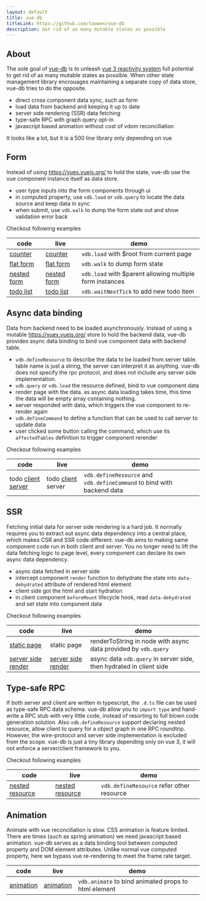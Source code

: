 ```yaml
---
layout: default
title: vue-db
titleLink: https://github.com/taowen/vue-db
description: Get rid of as many mutable states as possible
---
```


## About

The sole goal of [vue-db](https://github.com/taowen/vue-db/tree/main/packages/vue-db/src/index.ts) is to unleash [vue 3 reactivity system](https://vuejs.org/api/reactivity-core.html) full potential to get rid of as many mutable states as possible. When other state management library encrouages maintaining a separate copy of data store, vue-db tries to do the opposite.

* direct cross component data sync, such as form
* load data from backend and keeping it up to date
* server side rendering (SSR) data fetching
* type-safe RPC with graph query opt-in
* javascript based animation without cost of vdom reconciliation

It looks like a lot, but it is a 500 line library only depending on vue

## Form

Instead of using https://vuex.vuejs.org/ to hold the state, vue-db use the vue component instance itself as data store.

* user type inputs into the form components through ui
* in computed property, use `vdb.load` or `vdb.query` to locate the data source and keep data in sync
* when submit, use `vdb.walk` to dump the form state out and show validation error back

Checkout following examples

| code | live | demo | 
| --- | --- | --- |
| [counter](https://github.com/taowen/vue-db/tree/main/packages/demo-counter) | [counter](https://autonomy.design/vue-db/demo-counter) | `vdb.load` with $root from current page |
| [flat form](https://github.com/taowen/vue-db/tree/main/packages/demo-flat-form) | [flat form](https://autonomy.design/vue-db/demo-flat-form) | `vdb.walk` to dump form state |
| [nested form](https://github.com/taowen/vue-db/tree/main/packages/demo-nested-form) | [nested form](https://autonomy.design/vue-db/demo-nested-form) | `vdb.load` with $parent allowing multiple form instances |
| [todo list](https://github.com/taowen/vue-db/tree/main/packages/demo-todo-local) | [todo list](https://autonomy.design/vue-db/demo-todo-local) | `vdb.waitNextTick` to add new todo item |

## Async data binding

Data from backend need to be loaded asynchronously. Instead of using a mutable https://vuex.vuejs.org/ store to hold the backend data, vue-db provides async data binding to bind vue component data with backend table.

* `vdb.defineResource` to describe the data to be loaded from server table. table name is just a string, the server can interpret it as anything. vue-db does not specify the rpc protocol, and does not include any server side implementation.
* `vdb.query` or `vdb.load` the resource defined, bind to vue component data
* render page with the data. as async data loading takes time, this time the data will be empty array containing nothing.
* server responded with data, which triggers the vue component to re-render again
* `vdb.defineCommand` to define a function that can be used to call server to update data
* user clicked some button calling the command, which use its `affectedTables` definition to trigger component rerender

Checkout following examples 

| code | live | demo |
| --- | --- | --- |
| todo [client](https://github.com/taowen/vue-db/tree/main/packages/demo-todo-client) [server](https://github.com/taowen/vue-db/tree/main/packages/demo-todo-server) | todo [client](https://autonomy.design/vue-db/demo-todo-client) server | `vdb.defineResource` and `vdb.defineCommand` to bind with backend data |

## SSR

Fetching initial data for server side rendering is a hard job. It normally requires you to extract out async data dependency into a central place, which makes CSR and SSR code different. vue-db aims to making same component code run in both client and server. You no longer need to lift the data fetching logic to page level, every component can declare its own async data dependency.

* async data fetched in server side
* intercept component `render` function to dehydrate the state into `data-dehydrated` attribute of rendered html element
* client side got the html and start hydration
* in client component `beforeMount` lifecycle hook, read `data-dehydrated` and set state into component data

Checkout following examples 

| code | live | demo |
| --- | --- | --- |
| [static page](https://github.com/taowen/vue-db/tree/main/packages/demo-static-page) | static page | renderToString in node with async data provided by `vdb.query` |
| [server side render](https://github.com/taowen/vue-db/tree/main/packages/demo-server-side-render) | [server side render](https://autonomy.design/vue-db/demo-server-side-render) | async data `vdb.query` in server side, then hydrated in client side |

## Type-safe RPC

If both server and client are written in typescript, the `.d.ts` file can be used as type-safe RPC data schema. vue-db allow you to `import type` and hand-write a RPC stub with very little code, instead of resorting to full blown code generation solution. Also `vdb.defineResource` support declaring nested resource, allow client to query for a object graph in one RPC roundtrip. However, the wire-protocol and server side implementation is excluded from the scope. vue-db is just a tiny library depending only on vue 3, it will not enforce a server/client framework to you.

Checkout following examples 

| code | live | demo |
| --- | --- | --- |
| [nested resource](https://github.com/taowen/vue-db/tree/main/packages/demo-nested-resource) | [nested resource](https://autonomy.design/vue-db/demo-nested-resource) | `vdb.defineResource` refer other resource |

## Animation

Animate with vue reconciliation is slow. CSS animation is feature limited. There are times (such as spring animation) we need javascript based animation.
vue-db serves as a data binding tool between computed property and DOM element attributes. Unlike normal vue computed property, here we bypass vue re-rendering to meet the frame rate target.

| code | live | demo |
| --- | --- | --- |
| [animation](https://github.com/taowen/vue-db/tree/main/packages/demo-animation) | [animation](https://autonomy.design/vue-db/demo-animation) | `vdb.animate` to bind animated props to html element |
